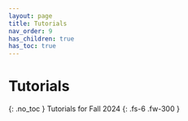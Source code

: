 ```yaml
---
layout: page
title: Tutorials
nav_order: 9
has_children: true
has_toc: true
---
```


# Tutorials
{: .no_toc }
Tutorials for Fall 2024
{: .fs-6 .fw-300 }

